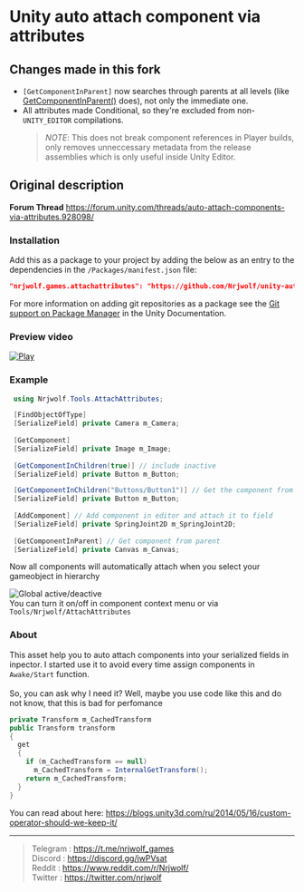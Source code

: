 # Unity auto attach component via attributes

## Changes made in this fork

- `[GetComponentInParent]` now searches through parents at all levels (like [GetComponentInParent()](https://docs.unity3d.com/ScriptReference/Component.GetComponentInParent.html) does), not only the immediate one.
- All attributes made Conditional, so they're excluded from non-`UNITY_EDITOR` compilations.
  >
  >_NOTE_: This does not break component references in Player builds, only removes unneccessary metadata from the release assemblies which is only useful inside Unity Editor.

## Original description

<b>Forum Thread</b> https://forum.unity.com/threads/auto-attach-components-via-attributes.928098/

### Installation

Add this as a package to your project by adding the below as an entry to the dependencies in the `/Packages/manifest.json` file:

```json
"nrjwolf.games.attachattributes": "https://github.com/Nrjwolf/unity-auto-attach-component-attributes.git"
```
For more information on adding git repositories as a package see the [Git support on Package Manager](https://docs.unity3d.com/Manual/upm-git.html) in the Unity Documentation.

### Preview video

[![Play](https://img.youtube.com/vi/LdiJdgHrBl4/0.jpg)](https://www.youtube.com/watch?v=LdiJdgHrBl4)

### Example
``` c#
 using Nrjwolf.Tools.AttachAttributes;

 [FindObjectOfType]
 [SerializeField] private Camera m_Camera;
 
 [GetComponent] 
 [SerializeField] private Image m_Image;
 
 [GetComponentInChildren(true)] // include inactive
 [SerializeField] private Button m_Button;

 [GetComponentInChildren("Buttons/Button1")] // Get the component from the children by path "Buttons/Button1" in hierarchy
 [SerializeField] private Button m_Button;
 
 [AddComponent] // Add component in editor and attach it to field
 [SerializeField] private SpringJoint2D m_SpringJoint2D;
 
 [GetComponentInParent] // Get component from parent
 [SerializeField] private Canvas m_Canvas;
```

Now all components will automatically attach when you select your gameobject in hierarchy

![](https://github.com/Nrjwolf/unity-auto-attach-component-attributes/blob/master/.github/images/globalSettingInContextMenu.png "Global active/deactive") </br>
You can turn it on/off in component context menu or via ```Tools/Nrjwolf/AttachAttributes```

### About

This asset help you to auto attach components into your serialized fields in inpector. I started use it to avoid every time assign components in ```Awake/Start``` 
function. <br> <br>
So, you can ask why I need it? Well, maybe you use code like this and do not know, that this is bad for perfomance
``` c#
private Transform m_CachedTransform
public Transform transform
{
  get
  {
    if (m_CachedTransform == null)
      m_CachedTransform = InternalGetTransform();
    return m_CachedTransform;
  }
}
```
You can read about here: https://blogs.unity3d.com/ru/2014/05/16/custom-operator-should-we-keep-it/

---

>Telegram : https://t.me/nrjwolf_games <br> 
>Discord : https://discord.gg/jwPVsat <br>
>Reddit : https://www.reddit.com/r/Nrjwolf/ <br>
>Twitter : https://twitter.com/nrjwolf <br>
